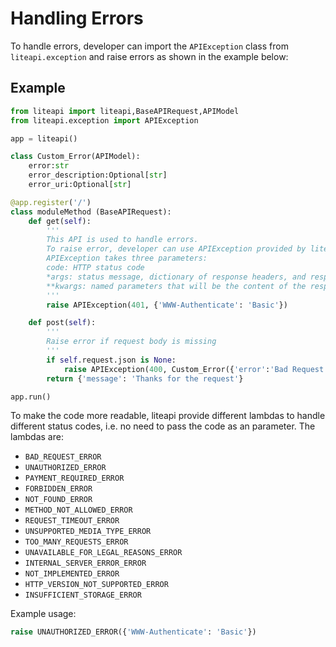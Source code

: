# Handling Errors

To handle errors, developer can import the `APIException` class from `liteapi.exception` and raise errors as shown in the example below:

## Example

```python
from liteapi import liteapi,BaseAPIRequest,APIModel
from liteapi.exception import APIException

app = liteapi()

class Custom_Error(APIModel):
    error:str
    error_description:Optional[str]
    error_uri:Optional[str]

@app.register('/')
class moduleMethod (BaseAPIRequest):
    def get(self):
        '''
        This API is used to handle errors.
        To raise error, developer can use APIException provided by liteapi.
        APIException takes three parameters: 
        code: HTTP status code
        *args: status message, dictionary of response headers, and response body as an instance of a subclass of APIModel in this order
        **kwargs: named parameters that will be the content of the response body in json format.
        '''
        raise APIException(401, {'WWW-Authenticate': 'Basic'})

    def post(self):
        '''
        Raise error if request body is missing
        '''
        if self.request.json is None:
            raise APIException(400, Custom_Error({'error':'Bad Request'}))
        return {'message': 'Thanks for the request'} 

app.run()
```

To make the code more readable, liteapi provide different lambdas to handle different status codes, i.e. no need to pass the code as an parameter. The lambdas are:

- `BAD_REQUEST_ERROR`
- `UNAUTHORIZED_ERROR`
- `PAYMENT_REQUIRED_ERROR`
- `FORBIDDEN_ERROR`
- `NOT_FOUND_ERROR`
- `METHOD_NOT_ALLOWED_ERROR`
- `REQUEST_TIMEOUT_ERROR`
- `UNSUPPORTED_MEDIA_TYPE_ERROR`
- `TOO_MANY_REQUESTS_ERROR`
- `UNAVAILABLE_FOR_LEGAL_REASONS_ERROR`
- `INTERNAL_SERVER_ERROR_ERROR`
- `NOT_IMPLEMENTED_ERROR`
- `HTTP_VERSION_NOT_SUPPORTED_ERROR`
- `INSUFFICIENT_STORAGE_ERROR`

Example usage:
```python
raise UNAUTHORIZED_ERROR({'WWW-Authenticate': 'Basic'})
```
